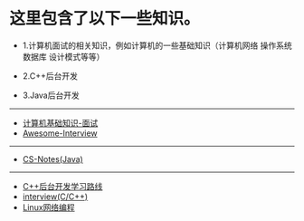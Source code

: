 # 这里包含了以下一些知识。
- 1.计算机面试的相关知识，例如计算机的一些基础知识（计算机网络 操作系统 数据库 设计模式等等）


- 2.C++后台开发



- 3.Java后台开发

------

- [计算机基础知识-面试](https://github.com/wolverinn/Waking-Up)
- [Awesome-Interview](https://github.com/Awesome-Interview/Awesome-Interview)

------

- [CS-Notes(Java)](https://github.com/CyC2018/CS-Notes)

------

- [C++后台开发学习路线](https://www.cnblogs.com/qinguoyi/p/12355516.html)
- [interview(C/C++)](https://github.com/huihut/interview)
- [Linux网络编程](https://github.com/834810071/NetworkProgramming)
